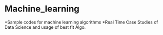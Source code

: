 # Machine_learning
*Sample codes for machine learning algorithms
*Real Time Case Studies of Data Science and usage of best fit Algo.
